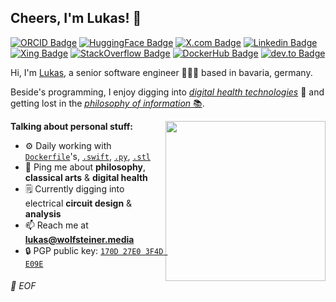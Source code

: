 ## Cheers, I'm Lukas! 👋

[![ORCID Badge](https://img.shields.io/badge/ORCID-b2cb58?style=flat-square&logo=orcid&logoColor=black&link=https://lukas.wolfsteiner.media/links/orcid)](https://lukas.wolfsteiner.media/links/orcid)
[![HuggingFace Badge](https://img.shields.io/badge/HuggingFace-ecd552?style=flat-square&logo=huggingface&logoColor=black&link=https://huggingface.co/dotwee)](https://huggingface.co/dotwee/)
[![X.com Badge](https://img.shields.io/badge/X-000000?style=flat-square&logo=X&logoColor=white&link=https://x.com/dnkncht/)](https://x.com/dnkncht/)
[![Linkedin Badge](https://img.shields.io/badge/LinkedIn-2867b2?style=flat-square&logo=Linkedin&logoColor=white&link=https://lukas.wolfsteiner.media/links/linkedin)](https://lukas.wolfsteiner.media/links/linkedin)
[![Xing Badge](https://img.shields.io/badge/Xing-006567?style=flat-square&logo=xing&logoColor=white&link=https://lukas.wolfsteiner.media/links/xing)](https://lukas.wolfsteiner.media/links/xing)
[![StackOverflow Badge](https://img.shields.io/badge/StackOverflow-f48024?style=flat-square&logo=keybase&logoColor=white&link=https://lukas.wolfsteiner.media/links/stackoverflow)](https://lukas.wolfsteiner.media/links/stackoverflow)
[![DockerHub Badge](https://img.shields.io/badge/DockerHub-2496ED?style=flat-square&logo=docker&logoColor=white&link=https://lukas.wolfsteiner.media/links/dockerhub)](https://lukas.wolfsteiner.media/links/dockerhub)
[![dev.to Badge](https://img.shields.io/badge/dev.to-0a0a0a?style=flat-square&logo=dev.to&logoColor=white&link=https://lukas.wolfsteiner.media/links/devto)](https://lukas.wolfsteiner.media/links/devto)  

Hi, I'm [Lukas](https://lukas.wolfsteiner.media/), a senior software engineer 👨🏻‍💻 based in bavaria, germany.

Beside's programming, I enjoy digging into [_digital health technologies_](https://www.fda.gov/medical-devices/digital-health-center-excellence/what-digital-health) 🧬 and getting lost in the [_philosophy of information_ 📚](https://en.wikipedia.org/wiki/Philosophy_of_information).  

<img align="right" width="256" src="https://i.redd.it/42gyr1spwoq31.jpg" />
<img align="right" width="0" height="0" referrerpolicy="no-referrer-when-downgrade" src="https://matm.dotwee.de/matm.php?idsite=11&rec=1&amp;action_name=GitHub+Profile" alt="" />

**Talking about personal stuff:**

- ⚙️ Daily working with [`Dockerfile`](https://github.com/dotWee?tab=repositories&q=docker)'s, [`.swift`](https://github.com/dotWee?tab=repositories&language=swift), [`.py`](https://github.com/dotWee?tab=repositories&language=python), [`.stl`](https://github.com/dotWee/things)
- 💬 Ping me about **philosophy**, **classical arts** & **digital health**
- 🗒 Currently digging into electrical **circuit design** & **analysis**
- 📫 Reach me at **lukas@wolfsteiner.media**
- 🔒 PGP public key: [`170D 27E0 3F4D E09E`](https://keybase.io/dotwee/pgp_keys.asc)

###### 💾 EOF
